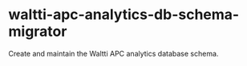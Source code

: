 # waltti-apc-analytics-db-schema-migrator

Create and maintain the Waltti APC analytics database schema.

